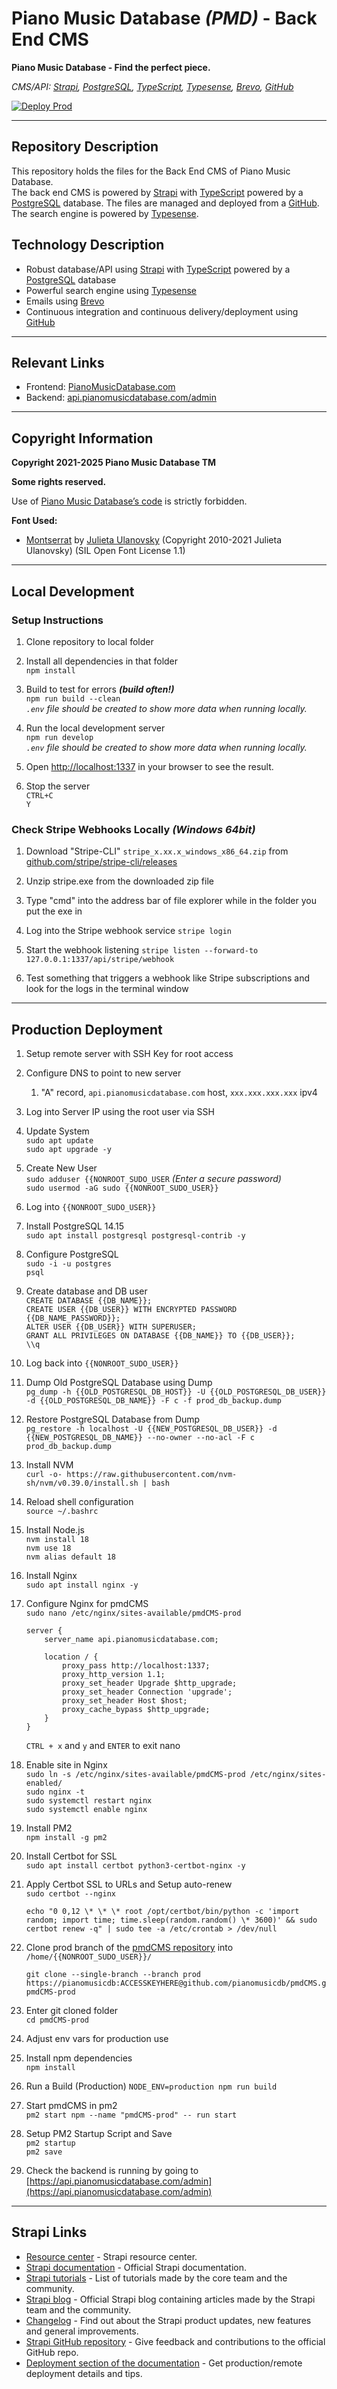 # Piano Music Database _(PMD)_ - Back End CMS
**Piano Music Database - Find the perfect piece.**

_CMS/API: [Strapi](https://strapi.io), [PostgreSQL](https://postgresql.org), [TypeScript](https://typescriptlang.org), [Typesense](https://typesense.org), [Brevo](https://brevo.com), [GitHub](https://github.com)_

[![Deploy Prod](https://github.com/pianomusicdb/pmdCMS/actions/workflows/deploy-prod.yml/badge.svg?branch=prod&event=push)](https://github.com/pianomusicdb/pmdCMS/actions/workflows/deploy-prod.yml)

---

## Repository Description
This repository holds the files for the Back End CMS of Piano Music Database.  
The back end CMS is powered by [Strapi](https://strapi.io) with [TypeScript](https://typescriptlang.org) powered by a [PostgreSQL](https://postgresql.org) database. The files are managed and deployed from a [GitHub](https://github.com). The search engine is powered by [Typesense](https://typesense.org).

## Technology Description
- Robust database/API using [Strapi](https://strapi.io) with [TypeScript](https://typescriptlang.org) powered by a [PostgreSQL](https://postgresql.org) database
- Powerful search engine using [Typesense](https://typesense.org)
- Emails using [Brevo](https://brevo.com)
- Continuous integration and continuous delivery/deployment using [GitHub](https://github.com)

---

## Relevant Links
- Frontend: [PianoMusicDatabase.com](https://PianoMusicDatabase.com)
- Backend: [api.pianomusicdatabase.com/admin](https://api.pianomusicdatabase.com/admin)

---

## Copyright Information
**Copyright 2021-2025 Piano Music Database TM**

**Some rights reserved.**

Use of [Piano Music Database’s code](https://github.com/pianomusicdb/pmdCMS "pmdCMS GitHub Repository") is strictly forbidden.

**Font Used:**
- [Montserrat](https://github.com/JulietaUla/Montserrat) by [Julieta Ulanovsky](https://github.com/JulietaUla) (Copyright 2010-2021 Julieta Ulanovsky) (SIL Open Font License 1.1)

---

## Local Development

### Setup Instructions

1. Clone repository to local folder

2. Install all dependencies in that folder  
    `npm install`

3. Build to test for errors ***(build often!)***  
    `npm run build --clean`  
    *`.env` file should be created to show more data when running locally.*

4. Run the local development server  
    `npm run develop`  
    *`.env` file should be created to show more data when running locally.*

5. Open [http://localhost:1337](http://localhost:1337) in your browser to see the result.

6. Stop the server  
    `CTRL+C`  
    `Y`

### Check Stripe Webhooks Locally *(Windows 64bit)*

1. Download "Stripe-CLI" `stripe_x.xx.x_windows_x86_64.zip` from [github.com/stripe/stripe-cli/releases](https://github.com/stripe/stripe-cli/releases)

2. Unzip stripe.exe from the downloaded zip file

3. Type "cmd" into the address bar of file explorer while in the folder you put the exe in

4. Log into the Stripe webhook service `stripe login`

5. Start the webhook listening `stripe listen --forward-to 127.0.0.1:1337/api/stripe/webhook`

6. Test something that triggers a webhook like Stripe subscriptions and look for the logs in the terminal window

---

## Production Deployment

1. Setup remote server with SSH Key for root access

2. Configure DNS to point to new server  
    1. "A" record, `api.pianomusicdatabase.com` host, `xxx.xxx.xxx.xxx` ipv4

3. Log into Server IP using the root user via SSH

4. Update System  
    `sudo apt update`  
    `sudo apt upgrade -y`

5. Create New User  
    ```sudo adduser {{NONROOT_SUDO_USER``` *(Enter a secure password)*  
    ```sudo usermod -aG sudo {{NONROOT_SUDO_USER}}```

6. Log into `{{NONROOT_SUDO_USER}}`

7. Install PostgreSQL 14.15  
    `sudo apt install postgresql postgresql-contrib -y`

8. Configure PostgreSQL  
    `sudo -i -u postgres`  
    `psql`

9. Create database and DB user  
    ```CREATE DATABASE {{DB_NAME}};```  
    ```CREATE USER {{DB_USER}} WITH ENCRYPTED PASSWORD {{DB_NAME_PASSWORD}};```  
    ```ALTER USER {{DB_USER}} WITH SUPERUSER;```  
    ```GRANT ALL PRIVILEGES ON DATABASE {{DB_NAME}} TO {{DB_USER}};```  
    `\\q`

10. Log back into `{{NONROOT_SUDO_USER}}`

11. Dump Old PostgreSQL Database using Dump  
    `pg_dump -h {{OLD_POSTGRESQL_DB_HOST}} -U {{OLD_POSTGRESQL_DB_USER}} -d {{OLD_POSTGRESQL_DB_NAME}} -F c -f prod_db_backup.dump`

12. Restore PostgreSQL Database from Dump  
    `pg_restore -h localhost -U {{NEW_POSTGRESQL_DB_USER}} -d {{NEW_POSTGRESQL_DB_NAME}} --no-owner --no-acl -F c prod_db_backup.dump`

13. Install NVM  
    `curl -o- https://raw.githubusercontent.com/nvm-sh/nvm/v0.39.0/install.sh | bash`

14. Reload shell configuration  
    `source ~/.bashrc`

15. Install Node.js  
    `nvm install 18`  
    `nvm use 18 `  
    `nvm alias default 18`

16. Install Nginx  
    `sudo apt install nginx -y`

17. Configure Nginx for pmdCMS  
    `sudo nano /etc/nginx/sites-available/pmdCMS-prod`  
    ```
    server {
        server_name api.pianomusicdatabase.com;

        location / {
            proxy_pass http://localhost:1337;
            proxy_http_version 1.1;
            proxy_set_header Upgrade $http_upgrade;
            proxy_set_header Connection 'upgrade';
            proxy_set_header Host $host;
            proxy_cache_bypass $http_upgrade;
        }
    }
    ```  
    `CTRL + x` and `y` and `ENTER` to exit nano

18. Enable site in Nginx  
    `sudo ln -s /etc/nginx/sites-available/pmdCMS-prod /etc/nginx/sites-enabled/`    
    `sudo nginx -t`  
    `sudo systemctl restart nginx`  
    `sudo systemctl enable nginx`

19. Install PM2  
    `npm install -g pm2`

20. Install Certbot for SSL  
    `sudo apt install certbot python3-certbot-nginx -y`

21. Apply Certbot SSL to URLs and Setup auto-renew  
    `sudo certbot --nginx `
    ```
    echo "0 0,12 \* \* \* root /opt/certbot/bin/python -c 'import random; import time; time.sleep(random.random() \* 3600)' && sudo certbot renew -q" | sudo tee -a /etc/crontab > /dev/null
    ```

22. Clone prod branch of the [pmdCMS repository](https://github.com/pianomusicdb/pmdCMS) into ```/home/{{NONROOT_SUDO_USER}}/```  
    ```
    git clone --single-branch --branch prod https://pianomusicdb:ACCESSKEYHERE@github.com/pianomusicdb/pmdCMS.git pmdCMS-prod
    ```  

23. Enter git cloned folder  
    `cd pmdCMS-prod`

24. Adjust env vars for production use

25. Install npm dependencies  
    `npm install`

26. Run a Build (Production) 
    `NODE_ENV=production npm run build`

27. Start pmdCMS in pm2  
    `pm2 start npm --name "pmdCMS-prod" -- run start`

28. Setup PM2 Startup Script and Save  
    `pm2 startup`  
    `pm2 save`

29. Check the backend is running by going to [https://api.pianomusicdatabase.com/admin](https://api.pianomusicdatabase.com/admin)

---

## Strapi Links

- [Resource center](https://strapi.io/resource-center) - Strapi resource center.
- [Strapi documentation](https://docs.strapi.io) - Official Strapi documentation.
- [Strapi tutorials](https://strapi.io/tutorials) - List of tutorials made by the core team and the community.
- [Strapi blog](https://docs.strapi.io) - Official Strapi blog containing articles made by the Strapi team and the community.
- [Changelog](https://strapi.io/changelog) - Find out about the Strapi product updates, new features and general improvements.
- [Strapi GitHub repository](https://github.com/strapi/strapi) - Give feedback and contributions to the official GitHub repo.
- [Deployment section of the documentation](https://docs.strapi.io/developer-docs/latest/setup-deployment-guides/deployment.html) - Get production/remote deployment details and tips.
